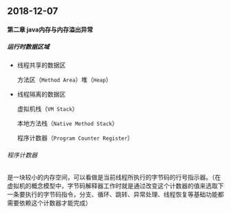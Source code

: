 ## 2018-12-07

#### 第二章 java内存与内存溢出异常

##### 运行时数据区域

* 线程共享的数据区

  方法区（`Method Area`）堆（`Heap`）

* 线程隔离的数据区

  虚拟机栈（`VM Stack`）

  本地方法栈（`Native Method Stack`）

  程序计数器（`Program Counter Register`）

###### 程序计数器

是一块较小的内存空间，可以看做是当前线程所执行的字节码的行号指示器。（在虚拟机的概念模型中，字节码解释器工作时就是通过改变这个计数器的值来选取下一条要执行的字节码指令，分支、循环、跳转、异常处理、线程恢复等基础功能都需要依赖这个计数器才能完成）




